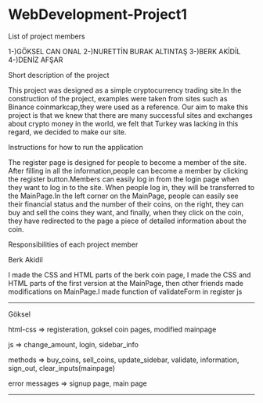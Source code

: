 # WebDevelopment-Project1
List of project members

1-)GÖKSEL CAN ONAL
2-)NURETTİN BURAK ALTINTAŞ
3-)BERK AKİDİL
4-)DENİZ AFŞAR 

Short description of the project

This project was designed as a simple cryptocurrency trading site.In the construction of the project, examples were taken from sites such as Binance coinmarkcap,they were used as a reference. Our aim to make this project is that we knew that there are many successful sites and exchanges about crypto money in the world, we felt that Turkey was lacking in this regard, we decided to make our site.

Instructions for how to run the application

The register page is designed for people to become a member of the site. After filling in all the information,people can become a member by clicking the register button.Members can easily log in from the login page when they want to log in to the site. When people log in, they will be transferred to the MainPage.In the left corner on the MainPage, people can easily see their financial status and the number of their coins, on the right, they can buy and sell the coins they want, and finally, when they click on the coin, they have redirected to the page a piece of detailed information about the coin. 


Responsibilities of each project member

Berk Akidil

I made the CSS and HTML parts of the berk coin page, I made the CSS and HTML parts of the first version at the MainPage, then other friends made modifications on MainPage.I made 
function of validateForm in register js 

-------------------------------
Göksel

html-css => registeration, goksel coin pages,
            modified mainpage
            
js => change_amount, login, sidebar_info

methods => buy_coins, sell_coins, update_sidebar, validate, information, sign_out, clear_inputs(mainpage)

error messages => signup page, main page

-------------------------------
